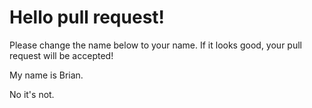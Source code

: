 # Hello pull request!

Please change the name below to your name. If it looks good, your pull request will be accepted!

My name is Brian.

No it's not.
